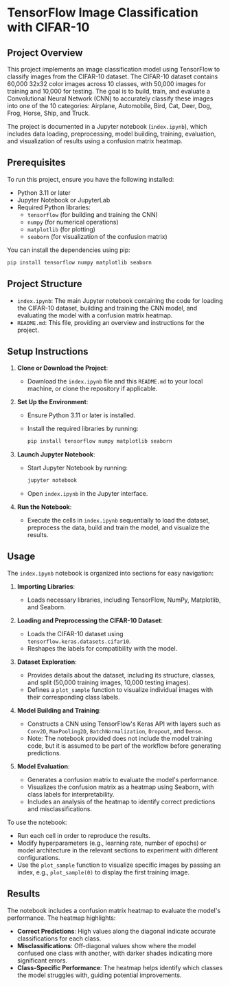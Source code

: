 # TensorFlow Image Classification with CIFAR-10

## Project Overview

This project implements an image classification model using TensorFlow to classify images from the CIFAR-10 dataset. The CIFAR-10 dataset contains 60,000 32x32 color images across 10 classes, with 50,000 images for training and 10,000 for testing. The goal is to build, train, and evaluate a Convolutional Neural Network (CNN) to accurately classify these images into one of the 10 categories: Airplane, Automobile, Bird, Cat, Deer, Dog, Frog, Horse, Ship, and Truck.

The project is documented in a Jupyter notebook (`index.ipynb`), which includes data loading, preprocessing, model building, training, evaluation, and visualization of results using a confusion matrix heatmap.

## Prerequisites

To run this project, ensure you have the following installed:

- Python 3.11 or later
- Jupyter Notebook or JupyterLab
- Required Python libraries:
  - `tensorflow` (for building and training the CNN)
  - `numpy` (for numerical operations)
  - `matplotlib` (for plotting)
  - `seaborn` (for visualization of the confusion matrix)

You can install the dependencies using pip:

```bash
pip install tensorflow numpy matplotlib seaborn
```

## Project Structure

- `index.ipynb`: The main Jupyter notebook containing the code for loading the CIFAR-10 dataset, building and training the CNN model, and evaluating the model with a confusion matrix heatmap.
- `README.md`: This file, providing an overview and instructions for the project.

## Setup Instructions

1. **Clone or Download the Project**:

   - Download the `index.ipynb` file and this `README.md` to your local machine, or clone the repository if applicable.

2. **Set Up the Environment**:

   - Ensure Python 3.11 or later is installed.
   - Install the required libraries by running:

     ```bash
     pip install tensorflow numpy matplotlib seaborn
     ```

3. **Launch Jupyter Notebook**:

   - Start Jupyter Notebook by running:

     ```bash
     jupyter notebook
     ```
   - Open `index.ipynb` in the Jupyter interface.

4. **Run the Notebook**:

   - Execute the cells in `index.ipynb` sequentially to load the dataset, preprocess the data, build and train the model, and visualize the results.

## Usage

The `index.ipynb` notebook is organized into sections for easy navigation:

1. **Importing Libraries**:

   - Loads necessary libraries, including TensorFlow, NumPy, Matplotlib, and Seaborn.

2. **Loading and Preprocessing the CIFAR-10 Dataset**:

   - Loads the CIFAR-10 dataset using `tensorflow.keras.datasets.cifar10`.
   - Reshapes the labels for compatibility with the model.

3. **Dataset Exploration**:

   - Provides details about the dataset, including its structure, classes, and split (50,000 training images, 10,000 testing images).
   - Defines a `plot_sample` function to visualize individual images with their corresponding class labels.

4. **Model Building and Training**:

   - Constructs a CNN using TensorFlow's Keras API with layers such as `Conv2D`, `MaxPooling2D`, `BatchNormalization`, `Dropout`, and `Dense`.
   - Note: The notebook provided does not include the model training code, but it is assumed to be part of the workflow before generating predictions.

5. **Model Evaluation**:

   - Generates a confusion matrix to evaluate the model's performance.
   - Visualizes the confusion matrix as a heatmap using Seaborn, with class labels for interpretability.
   - Includes an analysis of the heatmap to identify correct predictions and misclassifications.

To use the notebook:

- Run each cell in order to reproduce the results.
- Modify hyperparameters (e.g., learning rate, number of epochs) or model architecture in the relevant sections to experiment with different configurations.
- Use the `plot_sample` function to visualize specific images by passing an index, e.g., `plot_sample(0)` to display the first training image.

## Results

The notebook includes a confusion matrix heatmap to evaluate the model's performance. The heatmap highlights:

- **Correct Predictions**: High values along the diagonal indicate accurate classifications for each class.
- **Misclassifications**: Off-diagonal values show where the model confused one class with another, with darker shades indicating more significant errors.
- **Class-Specific Performance**: The heatmap helps identify which classes the model struggles with, guiding potential improvements.

## 